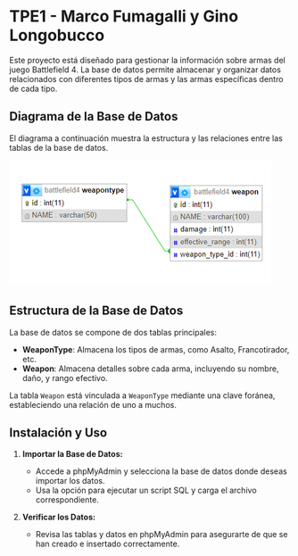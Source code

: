 # TPE1 - Marco Fumagalli y Gino Longobucco
 
Este proyecto está diseñado para gestionar la información sobre armas del juego Battlefield 4. La base de datos permite almacenar y organizar datos relacionados con diferentes tipos de armas y las armas específicas dentro de cada tipo.

## Diagrama de la Base de Datos

El diagrama a continuación muestra la estructura y las relaciones entre las tablas de la base de datos.

![Diagrama de la Base de Datos](Diagrama.png)

## Estructura de la Base de Datos

La base de datos se compone de dos tablas principales:

- **WeaponType**: Almacena los tipos de armas, como Asalto, Francotirador, etc.
- **Weapon**: Almacena detalles sobre cada arma, incluyendo su nombre, daño, y rango efectivo.

La tabla `Weapon` está vinculada a `WeaponType` mediante una clave foránea, estableciendo una relación de uno a muchos.

## Instalación y Uso

1. **Importar la Base de Datos:**
   - Accede a phpMyAdmin y selecciona la base de datos donde deseas importar los datos.
   - Usa la opción para ejecutar un script SQL y carga el archivo correspondiente.

2. **Verificar los Datos:**
   - Revisa las tablas y datos en phpMyAdmin para asegurarte de que se han creado e insertado correctamente.


